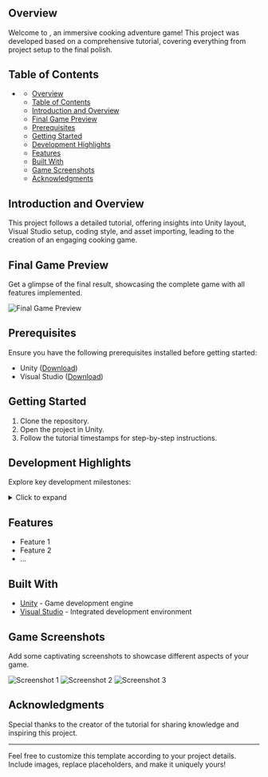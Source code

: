 # <Kitchen Chaos>

## Overview

Welcome to <Kitchen Chaos>, an immersive cooking adventure game! This project was developed based on a comprehensive tutorial, covering everything from project setup to the final polish.

## Table of Contents

- [](#)
  - [Overview](#overview)
  - [Table of Contents](#table-of-contents)
  - [Introduction and Overview](#introduction-and-overview)
  - [Final Game Preview](#final-game-preview)
  - [Prerequisites](#prerequisites)
  - [Getting Started](#getting-started)
  - [Development Highlights](#development-highlights)
  - [Features](#features)
  - [Built With](#built-with)
  - [Game Screenshots](#game-screenshots)
  - [Acknowledgments](#acknowledgments)

## Introduction and Overview

This project follows a detailed tutorial, offering insights into Unity layout, Visual Studio setup, coding style, and asset importing, leading to the creation of an engaging cooking game.

## Final Game Preview

Get a glimpse of the final result, showcasing the complete game with all features implemented.

![Final Game Preview](link_to_image_or_gif)

## Prerequisites

Ensure you have the following prerequisites installed before getting started:

- Unity ([Download](https://unity.com/))
- Visual Studio ([Download](https://visualstudio.microsoft.com/))

## Getting Started

1. Clone the repository.
2. Open the project in Unity.
3. Follow the tutorial timestamps for step-by-step instructions.

## Development Highlights

Explore key development milestones:

<details>
<summary>Click to expand</summary>

- **Unity Layout:** Understanding the Unity development environment.
- **Visual Studio Setup:** Configuring the development environment.
- **Coding Style:** Establishing code conventions and naming rules.
- **Asset Importing:** Importing assets into the project.
- **Character Controller:** Implementing player movement.
- **Animations:** Bringing characters to life.
- **Cinemachine:** Enhancing camera systems.
- **Input System Refactor:** Streamlining input management.
- **Collision Detection:** Handling object interactions.
- **Scriptable Objects:** Utilizing Scriptable Objects for data management.
- **C# Interfaces:** Implementing interfaces for modular design.
- **Singleton Pattern:** Ensuring single instances of crucial components.
- **Shader Graph:** Creating visually appealing effects.
- **State Machine:** Managing complex game states.
- **Menu Systems:** Designing main menu, options, and pause screens.
- **Audio Integration:** Adding music and sound effects.
- **Polishing:** Final touches for a seamless gameplay experience.

</details>

## Features

- Feature 1
- Feature 2
- ...

## Built With

- [Unity](https://unity.com/) - Game development engine
- [Visual Studio](https://visualstudio.microsoft.com/) - Integrated development environment

## Game Screenshots

Add some captivating screenshots to showcase different aspects of your game.

![Screenshot 1](link_to_screenshot1)
![Screenshot 2](link_to_screenshot2)
![Screenshot 3](link_to_screenshot3)

## Acknowledgments

Special thanks to the creator of the tutorial for sharing knowledge and inspiring this project.

---

Feel free to customize this template according to your project details. Include images, replace placeholders, and make it uniquely yours!
